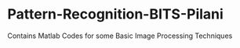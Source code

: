 Pattern-Recognition-BITS-Pilani
===============================

Contains Matlab Codes for some Basic Image Processing Techniques
